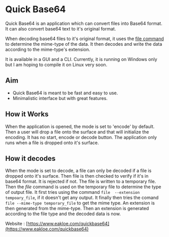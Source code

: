 # Quick Base64

Quick Base64 is an application which can convert files into Base64 format.
It can also convert base64 text to it's original format.

When decoding base64 files to it's original format, it uses the [file command](https://en.wikipedia.org/wiki/File_(command)) to determine the mime-type of the data.
It then decodes and write the data according to the mime-type's extension.

It is available in a GUI and a CLI. Currently, it is running on Windows only but I am hoping to compile it on Linux very soon.

## Aim
* Quick Base64 is meant to be fast and easy to use.
* Minimalistic interface but with great features.   

## How it Works
When the application is opened, the mode is set to 'encode' by default.
Then a user will drop a file onto the surface and that will initialize the encoding.
It has no start, encode or decode button. The application only runs when a file is dropped 
onto it's surface.

## How it decodes
When the mode is set to decode, a file can only be decoded if a file is dropped onto it's surface.
Then file is then checked to verify if it's in base64 format. It is rejected if not.
The file is written to a temporary file. Then the *file* command is used on the temporary file to determine the 
type of output file.
It first tries using the command `file  --extension tempoary_file`, if it doesn't get any output.
It finally then tries the comand `file --mime-type temporary_file` to get the mime type. An extension is then
generated from the mime-type.
Then an extension is generated according to the file type and the decoded data is now.

Website : [https://www.eakloe.com/quickbase64](https://www.eakloe.com/quickbase64)
